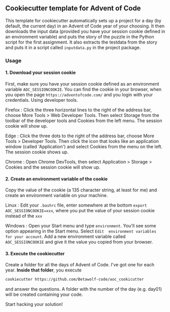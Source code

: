 ## Cookiecutter template for Advent of Code

This template for cookiecutter automatically sets up a project for a day (by default, the current day) in an Advent 
of Code year of your choosing. It then downloads the input data (provided you have your session cookie defined in an 
environment variable) and puts the story of the puzzle in the Python script for the first assignment. It also 
extracts the testdata from the story and puts it in a script called `inputdata.py` in the project package.

### Usage

#### 1. Download your session cookie
First, make sure you have your session cookie defined as an environment variable `AOC_SESSIONCOOKIE`. You can find 
the cookie in your browser, when you open the page `https://adventofcode.com/` and you login with your credentials. 
Using developer tools. 

Firefox
: Click the three horizontal lines to the right of the address bar, choose More Tools > Web Developer Tools. Then 
select Storage from the toolbar of the developer tools and Cookies from the left menu. The session cookie will show 
up.

Edge
: Click the three dots to the right of the address bar, choose More
Tools > Developer Tools. Then click the icon that looks like an
application window (called 'Application') and select Cookies from
the menu on the left. The session cookie shows up.

Chrome
: Open Chrome DevTools, then select Application > Storage > Cookies
and the session cookie will show up.

#### 2. Create an environment variable of the cookie

Copy the value of the cookie (a 135 character string, at least for me) and create an environment variable on your 
machine.

Linux
: Edit your `.bashrc` file, enter somewhere at the bottom `export AOC_SESSIONCOOKIE=xxx`, where you put the value of 
your session cookie instead of the `xxx`

Windows
: Open your Start menu and type `environment`. You'll see some option appearing in the Start menu. Select `Edit 
environment variables for your account`. Add a new environment variable called `AOC_SESSIONCOOKIE` and give it the 
value you copied from your browser.

#### 3. Execute the cookiecutter

Create a folder for all the days of Advent of Code. I've got one for each year. **Inside that folder**, you execute
```bash
cookiecutter https://github.com/Betawolf-code/aoc_cookicutter
```
and answer the questions. A folder with the number of the day (e.g. day01) will be created containing your code.

Start hacking your solution!
